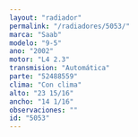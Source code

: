 ```yaml
---
layout: "radiador"
permalink: "/radiadores/5053/"
marca: "Saab"
modelo: "9-5"
ano: "2002"
motor: "L4 2.3"
transmision: "Automática"
parte: "52488559"
clima: "Con clima"
alto: "23 15/16"
ancho: "14 1/16"
observaciones: ""
id: "5053"
---
```


